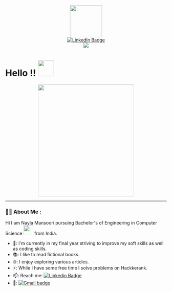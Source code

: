 <div id="header" align="center">
  <img src="https://media.giphy.com/media/C76xta49gAXJXtO8ok/giphy.gif" width="100"/>
</div>

<div id="badges" align="center">
  <a href "https://www.linkedin.com/in/nayla-mansoori-327665220">
  <img src="https://img.shields.io/badge/LindkedIn-blue?style=for-the-badge&logo=linkedin&logoColor=white" alt="LinkedIn Badge"/>
  </a>
</div>

<div id="badges" align="center">
  <img src="https://komarev.com/ghpvc/?username=Nayla-Mansoori-23&style=flat-square&color=blue" alt=" "/>
</div>

<h1>
  Hello !!
  <img src="https://media.giphy.com/media/CoLgHLFwzPMHgWcdMf/giphy.gif" width="50px"/>
</h1>

<div align="center">
  <img src="https://media.giphy.com/media/7VbK6cFXvSgBpFMnfC/giphy.gif" width="300" height="350"/>
</div>

---

### 👩‍💻 About Me :
Hi I am Nayla Mansoori pursuing Bachelor's of Engineering in Computer Science <img src="https://media.giphy.com/media/WUlplcMpOCEmTGBtBW/giphy.gif" width="30"> from India.
- 🏫: I'm currently in my final year striving to improve my soft skills as well as coding skills.
- 📚: I like to read fictional books.
- 🌐: I enjoy exploring various articles.
- ⚡: While I have some free time I solve problems on Hackkerank.
- 📫: Reach me: [![Linkedin Badge](https://img.shields.io/badge/LindkedIn-blue?style=flat&logo=linkedin&logoColor=white)](https://www.linkedin.com/in/nayla-mansoori-327665220)
- 📧: [![Gmail badge](https://img.shields.io/badge/Gmail-black?style=flat&logo=Gmail&logoColor=white)](nayla.mansoori5@gmail.com)


